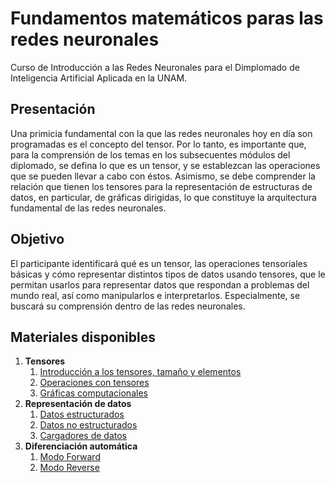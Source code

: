 # Fundamentos matemáticos paras las redes neuronales

Curso de Introducción a las Redes Neuronales para el Dimplomado de Inteligencia Artificial Aplicada en la UNAM.

## Presentación

Una primicia fundamental con la que las redes neuronales hoy en día son programadas es el concepto del tensor. Por lo tanto, es importante que, para la comprensión de los temas en los subsecuentes módulos del diplomado, se defina lo que es un tensor, y se establezcan las operaciones que se pueden llevar a cabo con éstos. Asimismo, se debe comprender la relación que tienen los tensores para la representación de estructuras de datos, en particular, de gráficas dirigidas, lo que constituye la arquitectura fundamental de las redes neuronales.

## Objetivo

El participante identificará qué es un tensor, las operaciones tensoriales básicas y cómo representar distintos tipos de datos usando tensores, que le permitan usarlos para representar datos que respondan a problemas del mundo real, así como manipularlos e interpretarlos. Especialmente, se buscará su comprensión dentro de las redes neuronales.

## Materiales disponibles

1. <b>Tensores</b>
    1. [Introducción a los tensores, tamaño y elementos](https://victormijangosdelacruz.github.io/IntroduccionRedes/html/01%20Tensores.html)
    2. [Operaciones con tensores](https://victormijangosdelacruz.github.io/IntroduccionRedes/html/02%20Operaciones.html)
    3. [Gráficas computacionales](https://victormijangosdelacruz.github.io/IntroduccionRedes/html/03%20ComputationalGraphs.html)
2. <b>Representación de datos</b>
    1. [Datos estructurados](https://victormijangosdelacruz.github.io/IntroduccionRedes/html/04%20DataAnalysis.html)
    2. [Datos no estructurados](https://victormijangosdelacruz.github.io/IntroduccionRedes/html/05%20UnstructuredData.html)
    3. [Cargadores de datos](https://victormijangosdelacruz.github.io/IntroduccionRedes/html/06%20DataLoader.html)
3. <b>Diferenciación automática</b>
    1. [Modo Forward](https://victormijangosdelacruz.github.io/IntroduccionRedes/html/07%20ForwardMode.html)
    2. [Modo Reverse](https://victormijangosdelacruz.github.io/IntroduccionRedes/html/08%20ReverseMode.html)
